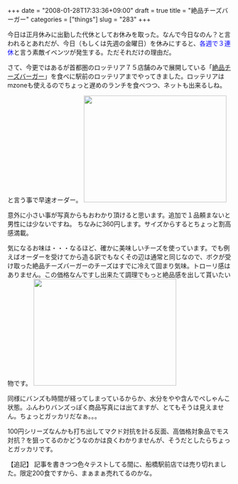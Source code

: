 +++
date = "2008-01-28T17:33:36+09:00"
draft = true
title = "絶品チーズバーガー"
categories = ["things"]
slug = "283"
+++

今日は正月休みに出勤した代休としてお休みを取った。なんで今日なのん？と言われるとあれだが、今日（もしくは先週の金曜日）を休みにすると、<font color="BLUE">各週で３連休</font>と言う素敵イベンツが発生する。ただそれだけの理由だ。

さて、今更ではあるが首都圏のロッテリア７５店舗のみで展開している「<a href="http://lotteria.jp/campaign/20071130-2/" title="http://lotteria.jp/campaign/20071130-2/">絶品チーズバーガー</a>」を食べに駅前のロッテリアまでやってきました。ロッテリアはmzoneも使えるのでちょっと遅めのランチを食べつつ、ネットも出来るしね。

と言う事で早速オーダー。
<img src="/images/2008/01/101-03521.jpg" width="321" height="240" alt="" />

意外に小さい事が写真からもおわかり頂けると思います。追加で１品頼まないと男性には少ないですね。
ちなみに360円します。サイズからするとちょっと割高感満載。

気になるお味は・・・なるほど、確かに美味しいチーズを使っています。でも例えばオーダーを受けてから造る訳でもなくその辺は通常と同じなので、ボクが受け取った絶品チーズバーガーのチーズはすでに冷えて固まり気味。トローリ感はありません。この価格なんですし出来たて調理でもっと絶品感を出して貰いたい物です。
<img src="/images/2008/01/101-03531.jpg" width="321" height="240" alt="" />

同様にバンズも時間が経ってしまっているからか、水分をやや含んでぺしゃんこ状態。ふんわりバンズっぽく商品写真には出てますが、とてもそうは見えません。ちょっとガッカリだなぁ。。。

100円シリーズなんかも打ち出してマクド対抗を計る反面、高価格対象品でモス対抗？を狙ってるのかどうなのかは良くわかりませんが、そうだとしたらちょっとガッカリです。

【追記】
記事を書きつつ色々テストしてる間に、船橋駅前店では売り切れました。限定200食ですから、まぁまぁ売れてるのかな。

